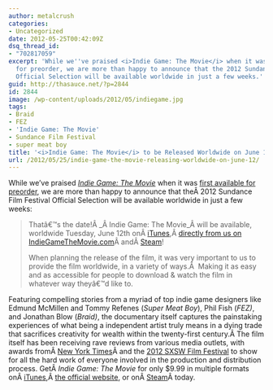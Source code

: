 ```yaml
---
author: metalcrush
categories:
- Uncategorized
date: 2012-05-25T00:42:09Z
dsq_thread_id:
- "702817059"
excerpt: 'While we''ve praised <i>Indie Game: The Movie</i> when it was first available
  for preorder, we are more than happy to announce that the 2012 Sundance Film Festival
  Official Selection will be available worldwide in just a few weeks.'
guid: http://thasauce.net/?p=2844
id: 2844
image: /wp-content/uploads/2012/05/indiegame.jpg
tags:
- Braid
- FEZ
- 'Indie Game: The Movie'
- Sundance Film Festival
- super meat boy
title: '<i>Indie Game: The Movie</i> to be Released Worldwide on June 12'
url: /2012/05/25/indie-game-the-movie-releasing-worldwide-on-june-12/
---
```


<center>
</center>


  
While we&#8217;ve praised _[Indie Game: The Movie](http://www.indiegamethemovie.com/)_ when it was [first available for preorder](http://thasauce.net/2012/01/21/indie-game-the-movie-available-for-preorder-now/), we are more than happy to announce that theÂ 2012 Sundance Film Festival Official Selection will be available worldwide in just a few weeks:

> Thatâ€™s the date!Â _Â Indie Game: The Movie_Â will be available, worldwide Tuesday, June 12th onÂ [iTunes](http://itunes.apple.com/ca/movie/indie-game-the-movie/id522421254),Â <a href="http://buy.indiegamethemovie.com/" target="_blank">directly from us on IndieGameTheMovie.com</a>Â andÂ <a href="http://store.steampowered.com/app/207080" target="_blank">Steam</a>!
> 
> When planning the release of the film, it was very important to us to provide the film worldwide, in a variety of ways.Â  Making it as easy and as accessible for people to download & watch the film in whatever way theyâ€™d like to.

Featuring compelling stories from a myriad of top indie game designers like Edmund McMillen and Tommy Refenes (_Super Meat Boy_), Phil Fish (_FEZ)_, and Jonathan Blow (_Braid)_, the documentary itself captures the painstaking experiences of what being a independent artist truly means in a dying trade that sacrifices creativity for wealth within the twenty-first century.Â The film itself has been receiving rave reviews from various media outlets, with awards fromÂ [New York Times](http://movies.nytimes.com/2012/05/18/movies/indie-game-the-movie-about-fez-and-phil-fish.html)Â and the [2012 SXSW Film Festival](http://schedule.sxsw.com/2012/events/event_FS12369) to show for all the hard work of everyone involved in the production and distribution process. GetÂ _Indie Game: The Movie_ for only $9.99 in multiple formats onÂ [iTunes](http://itunes.apple.com/ca/movie/indie-game-the-movie/id522421254),Â <a href="http://buy.indiegamethemovie.com/" target="_blank">the official website</a>, or onÂ <a href="http://store.steampowered.com/app/207080" target="_blank">Steam</a>Â today.